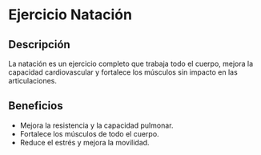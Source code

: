 # Ejercicio Natación

## Descripción
La natación es un ejercicio completo que trabaja todo el cuerpo, mejora la capacidad cardiovascular y fortalece los músculos sin impacto en las articulaciones.

## Beneficios
- Mejora la resistencia y la capacidad pulmonar.
- Fortalece los músculos de todo el cuerpo.
- Reduce el estrés y mejora la movilidad.